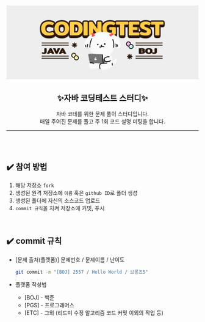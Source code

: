 ![logo](/.README/logo.png)
<div align="center">
  <h2>✨자바 코딩테스트 스터디✨</h2>
  자바 코테를 위한 문제 풀이 스터디입니다.<br>
  매일 주어진 문제를 풀고 주 1회 코드 설명 미팅을 합니다.<br>
</div>


---

<br>

<br>

<h2> ✔️ 참여 방법</h2>


1. 해당 저장소 `fork`
2. 생성된 원격 저장소에 `이름` 혹은 `github ID`로 폴더 생성
3. 생성된 폴더에 자신의 소스코드 업로드
4. `commit 규칙`을 지켜 저장소에 커밋, 푸시

<br>

<h2>✔️ commit 규칙
</h2>

* [문제 출처(플랫폼)] 문제번호 / 문제이름 / 난이도

  ```bash
  git commit -m "[BOJ] 2557 / Hello World / 브론즈5"
  ```

* 플랫폼 작성법

  * [BOJ] - 백준
  * [PGS] - 프로그래머스
  * [ETC] - 그외 (리드미 수정 알고리즘 코드 커밋 이외의 작업 등)

<br>

